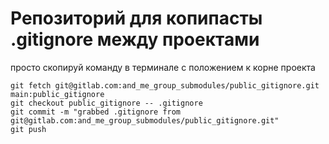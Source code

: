 

# Репозиторий для копипасты .gitignore между проектами

просто скопируй команду в терминале с положением к корне проекта
```
git fetch git@gitlab.com:and_me_group_submodules/public_gitignore.git main:public_gitignore
git checkout public_gitignore -- .gitignore
git commit -m "grabbed .gitignore from git@gitlab.com:and_me_group_submodules/public_gitignore.git"
git push
```
